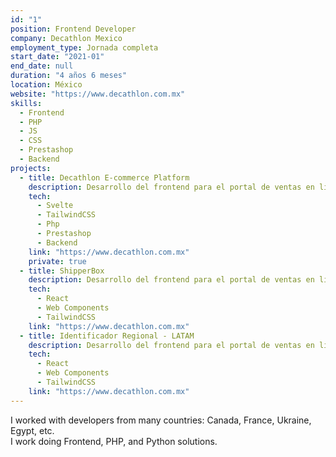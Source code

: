 ```yaml
---
id: "1"
position: Frontend Developer
company: Decathlon Mexico
employment_type: Jornada completa
start_date: "2021-01"
end_date: null
duration: "4 años 6 meses"
location: México
website: "https://www.decathlon.com.mx"
skills:
  - Frontend
  - PHP
  - JS
  - CSS
  - Prestashop
  - Backend
projects:
  - title: Decathlon E-commerce Platform
    description: Desarrollo del frontend para el portal de ventas en línea, integrando componentes reusables con React y Web Components.
    tech:
      - Svelte
      - TailwindCSS
      - Php
      - Prestashop
      - Backend
    link: "https://www.decathlon.com.mx"
    private: true
  - title: ShipperBox
    description: Desarrollo del frontend para el portal de ventas en línea, integrando componentes reusables con React y Web Components.
    tech:
      - React
      - Web Components
      - TailwindCSS
    link: "https://www.decathlon.com.mx"
  - title: Identificador Regional - LATAM 
    description: Desarrollo del frontend para el portal de ventas en línea, integrando componentes reusables con React y Web Components.
    tech:
      - React
      - Web Components
      - TailwindCSS
    link: "https://www.decathlon.com.mx"
---
```


I worked with developers from many countries: Canada, France, Ukraine, Egypt, etc.  
I work doing Frontend, PHP, and Python solutions.
